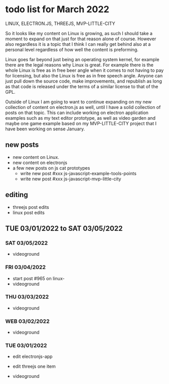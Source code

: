 # todo list for March 2022

LINUX, ELECTRON.JS, THREEJS, MVP-LITTLE-CITY

So it looks like my content on Linux is growing, as such I should take a moment to expand on that just for that reason alone of course. However also regardless it is a topic that I think I can really get behind also at a personal level regardless of how well the content is preforming. 

Linux goes far beyond just being an operating system kernel, for example there are the legal reasons why Linux is great. For example there is the whole Linux is free as in free beer angle when it comes to not having to pay for licensing, but also the Linux is free as in free speech angle. Anyone can just pull down the source code, make improvements, and republish as long as that code is released under the terms of a similar license to that of the GPL.

Outside of Linux I am going to want to continue expanding on my new collection of content on electron.js as well, until I have a solid collection of posts on that topic. This can include working on electron application examples such as my text editor prototype, as well as video garden and maybe one game example based on my MVP-LITTLE-CITY project that I have been working on sense January.

## new posts
* new content on Linux.
* new content on electronjs
* a few new posts on js cat prototypes
   * write new post #xxx js-javascript-example-tools-points
   * write new post #xxx js-javascript-mvp-little-city

## editing 
* threejs post edits
* linux post edits


<!-- ////////// //////////
    WEEK 2
/////////////// ///////-->


<!-- ////////// //////////
    WEEK 1
/////////////// ///////-->
## TUE 03/01/2022 to  SAT 03/05/2022


### SAT 03/05/2022
* videoground

### FRI 03/04/2022
* start post #965 on linux-
* videoground

### THU 03/03/2022
* videoground

### WEB 03/02/2022
* videoground

### TUE 03/01/2022
* edit electronjs-app
* edit threejs one item

* videoground


